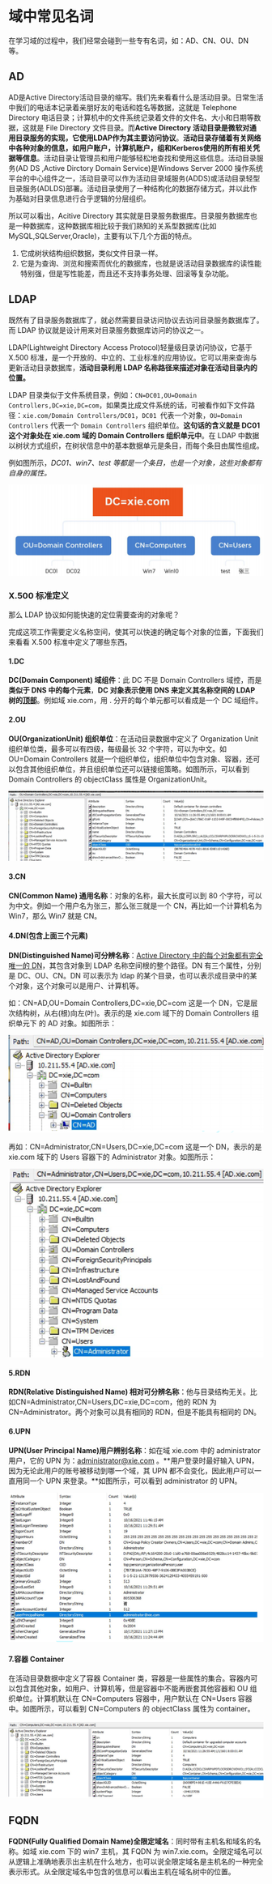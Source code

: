 # 域中常见名词

在学习域的过程中，我们经常会碰到一些专有名词，如：AD、CN、OU、DN 等。

## AD

AD是Active Directory活动目录的缩写。我们先来看看什么是活动目录。日常生活中我们的电话本记录着亲朋好友的电话和姓名等数据，这就是 Telephone Directory 电话目录；计算机中的文件系统记录着文件的文件名、大小和日期等数据，这就是 File Directory 文件目录。而**Active Directory 活动目录是微软对通用目录服务的实现，它使用LDAP作为其主要访问协议**。**活动目录存储着有关网络中各种对象的信息，如用户账户，计算机账户，组和Kerberos使用的所有相关凭据等信息**。活动目录让管理员和用户能够轻松地查找和使用这些信息。活动目录服务(AD DS ,Active Dirctory Domain Service)是Windows Server 2000 操作系统平台的中心组件之一，活动目录可以作为活动目录域服务(ADDS)或活动目录轻型目录服务(ADLDS)部署。活动目录使用了一种结构化的数据存储方式，并以此作为基础对目录信息进行合乎逻辑的分层组织。

所以可以看出，Acitive Directory 其实就是目录服务数据库。目录服务数据库也是一种数据库，这种数据库相比较于我们熟知的关系型数据库(比如MySQL,SQLServer,Oracle)，主要有以下几个方面的特点。

1. 它成树状结构组织数据，类似文件目录一样。
2. 它是为查询、浏览和搜索而优化的数据库，也就是说活动目录数据库的读性能特别强，但是写性能差，而且还不支持事务处理、回滚等复杂功能。

## LDAP

既然有了目录服务数据库了，就必然需要目录访问协议去访问目录服务数据库了。而 LDAP 协议就是设计用来对目录服务数据库访问的协议之一。

LDAP(Lightweight Directory Access Protocol)轻量级目录访问协议，它基于X.500 标准，是一个开放的、中立的、工业标准的应用协议。它可以用来查询与更新活动目录数据库，**活动目录利用 LDAP 名称路径来描述对象在活动目录内的位置。**

LDAP 目录类似于文件系统目录，例如：`CN=DC01,OU=Domain Controllers,DC=xie,DC=com`，如果类比成文件系统的话，可被看作如下文件路径：`xie.com/Domain Controllers/DC01`，`DC01 `代表一个对象，`OU=Domain Controllers` 代表一个 `Domain Controllers` 组织单位。**这句话的含义就是 DC01 这个对象处在 xie.com 域的 Domain Controllers 组织单元中**。在 LDAP 中数据以树状方式组织，在树状信息中的基本数据单元是条目，而每个条目由属性组成。

例如图所示，*DC01、win7、test 等都是一个条目，也是一个对象，这些对象都有自身的属性。*

![截图](994dca9610a7b4de9b6dac315414caa3.png)

### X.500 标准定义

那么 LDAP 协议如何能快速的定位需要查询的对象呢？

完成这项工作需要定义名称空间，使其可以快速的确定每个对象的位置，下面我们来看看 X.500 标准中定义了哪些东西。

#### 1.DC

**DC(Domain Component) 域组件**：此 DC 不是 Domain Controllers 域控，而是**类似于 DNS 中的每个元素**，**DC 对象表示使用 DNS 来定义其名称空间的 LDAP 树的<u>顶部</u>**。例如域 xie.com，用 . 分开的每个单元都可以看成是一个 DC 域组件。

#### 2.OU

**OU(OrganizationUnit) 组织单位**：在活动目录数据中定义了 Organization Unit组织单位类，最多可以有四级，每级最长 32 个字符，可以为中文。如OU=Domain Controllers 就是一个组织单位，组织单位中包含对象、容器，还可以包含其他组织单位，并且组织单位还可以链接组策略。如图所示，可以看到Domain Controllers 的 objectClass 属性是 OrganizationUnit。

![截图](4ab44b9f9e996e639effe83faa5fad62.png)

#### 3.CN

**CN(Common Name) 通用名称**：对象的名称，最大长度可以到 80 个字符，可以为中文。例如一个用户名为张三，那么张三就是一个 CN，再比如一个计算机名为Win7，那么 Win7 就是 CN。

#### 4.DN(包含上面三个元素)

**DN(Distinguished Name)可分辨名称**：<u>Active Directory 中的每个对象都有完全唯一的 DN</u>，其包含对象到 LDAP 名称空间根的整个路径。DN 有三个属性，分别是 DC、OU、CN。DN 可以表示为 ldap 的某个目录，也可以表示成目录中的某个对象，这个对象可以是用户、计算机等。

 如：CN=AD,OU=Domain Controllers,DC=xie,DC=com 这是一个 DN，它是层次结构树，从右(根)向左(叶)。表示的是 xie.com 域下的 Domain Controllers 组织单元下 的 AD 对象。如图所示：

![截图](414bf5dc9117fa1f0e08fb7f8c53899c.png)

再如：CN=Administrator,CN=Users,DC=xie,DC=com 这是一个 DN，表示的是xie.com 域下的 Users 容器下的 Administrator 对象。如图所示：

![截图](fac0a009f52495b73819ea878ec60428.png)

#### 5.RDN

**RDN(Relative Distinguished Name) 相对可分辨名称**：他与目录结构无关。比如CN=Administrator,CN=Users,DC=xie,DC=com，他的 RDN 为CN=Administrator。两个对象可以具有相同的 RDN，但是不能具有相同的 DN。

#### 6.UPN

**UPN(User Principal Name)用户辨别名称**：如在域 xie.com 中的 administrator用户，它的 UPN 为：administrator@xie.com 。**用户登录时最好输入 UPN，因为无论此用户的账号被移动到哪一个域，其 UPN 都不会变化，因此用户可以一直用同一个 UPN 来登录。**如图所示，可以看到 administrator 的 UPN。

![截图](48f43388dc1be669578b0cf8671817fa.png)

#### 7.容器 Container

在活动目录数据中定义了容器 Container 类，容器是一些属性的集合。容器内可以包含其他对象，如用户、计算机等，但是容器中不能再嵌套其他容器和 OU 组织单位。计算机默认在 CN=Computers 容器中，用户默认在 CN=Users 容器中。如图所示，可以看到 CN=Computers 的 objectClass 属性为 container。

![截图](7e0f03ddebda1bd9fddeabb801e74745.png)

## FQDN

**FQDN(Fully Qualified Domain Name)全限定域名**：同时带有主机名和域名的名称。如域 xie.com 下的 win7 主机，其 FQDN 为 win7.xie.com。全限定域名可以从逻辑上准确地表示出主机在什么地方，也可以说全限定域名是主机名的一种完全表示形式。从全限定域名中包含的信息可以看出主机在域名树中的位置。